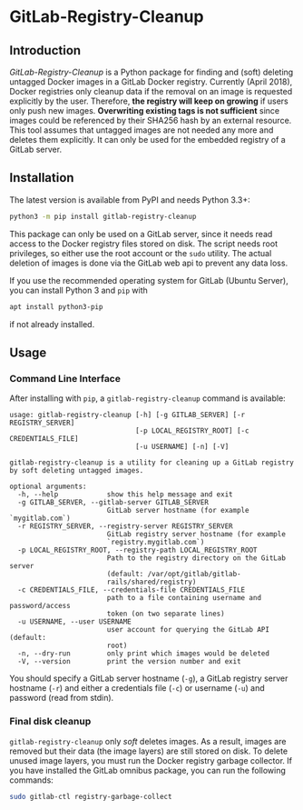 # GitLab-Registry-Cleanup

## Introduction

*GitLab-Registry-Cleanup* is a Python package for finding and (soft) deleting untagged Docker images in a GitLab Docker
registry. Currently (April 2018), Docker registries only cleanup data if the removal on an image is requested explicitly
by the user. Therefore, **the registry will keep on growing** if users only push new images. **Overwriting existing tags
is not sufficient** since images could be referenced by their SHA256 hash by an external resource. This tool assumes
that untagged images are not needed any more and deletes them explicitly. It can only be used for the embedded registry
of a GitLab server.

## Installation

The latest version is available from PyPI and needs Python 3.3+:

```bash
python3 -m pip install gitlab-registry-cleanup
```

This package can only be used on a GitLab server, since it needs read access to the Docker registry files stored on
disk. The script needs root privileges, so either use the root account or the `sudo` utility. The actual deletion of
images is done via the GitLab web api to prevent any data loss.

If you use the recommended operating system for GitLab (Ubuntu Server), you can install Python 3 and `pip` with

```bash
apt install python3-pip
```

if not already installed.

## Usage

### Command Line Interface

After installing with `pip`, a `gitlab-registry-cleanup` command is available:

```
usage: gitlab-registry-cleanup [-h] [-g GITLAB_SERVER] [-r REGISTRY_SERVER]
                               [-p LOCAL_REGISTRY_ROOT] [-c CREDENTIALS_FILE]
                               [-u USERNAME] [-n] [-V]

gitlab-registry-cleanup is a utility for cleaning up a GitLab registry by soft deleting untagged images.

optional arguments:
  -h, --help            show this help message and exit
  -g GITLAB_SERVER, --gitlab-server GITLAB_SERVER
                        GitLab server hostname (for example `mygitlab.com`)
  -r REGISTRY_SERVER, --registry-server REGISTRY_SERVER
                        GitLab registry server hostname (for example
                        `registry.mygitlab.com`)
  -p LOCAL_REGISTRY_ROOT, --registry-path LOCAL_REGISTRY_ROOT
                        Path to the registry directory on the GitLab server
                        (default: /var/opt/gitlab/gitlab-
                        rails/shared/registry)
  -c CREDENTIALS_FILE, --credentials-file CREDENTIALS_FILE
                        path to a file containing username and password/access
                        token (on two separate lines)
  -u USERNAME, --user USERNAME
                        user account for querying the GitLab API (default:
                        root)
  -n, --dry-run         only print which images would be deleted
  -V, --version         print the version number and exit
```

You should specify a GitLab server hostname (`-g`), a GitLab registry server hostname (`-r`) and either a credentials
file (`-c`) or username (`-u`) and password (read from stdin).

### Final disk cleanup

`gitlab-registry-cleanup` only *soft* deletes images. As a result, images are removed but their data (the image layers)
are still stored on disk. To delete unused image layers, you must run the Docker registry garbage collector. If you have
installed the GitLab omnibus package, you can run the following commands:

```bash
sudo gitlab-ctl registry-garbage-collect
```
